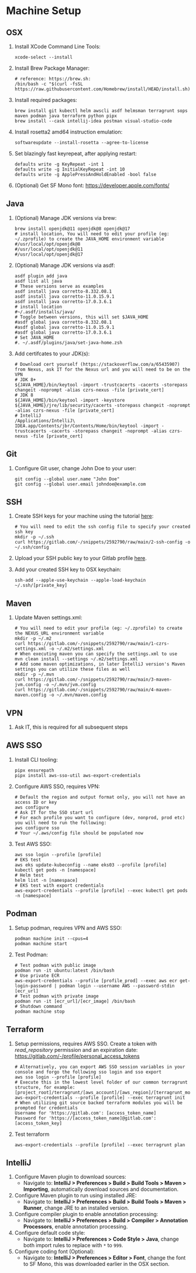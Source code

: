 # Machine Setup

## OSX
1. Install XCode Command Line Tools:

    ~~~
    xcode-select --install
    ~~~

2. Install Brew Package Manager:

    ~~~
    # reference: https://brew.sh:
    /bin/bash -c "$(curl -fsSL https://raw.githubusercontent.com/Homebrew/install/HEAD/install.sh)"
    ~~~

3. Install required packages:

    ~~~
    brew install git kubectl helm awscli asdf helmsman terragrunt sops maven podman java terraform python pipx
    brew install --cask intellij-idea postman visual-studio-code
    ~~~

4. Install rosetta2 amd64 instruction emulation:

    ~~~
    softwareupdate --install-rosetta --agree-to-license
    ~~~

5. Set blazingly fast keyrepeat, after applying restart:

    ~~~
    defaults write -g KeyRepeat -int 1
    defaults write -g InitialKeyRepeat -int 10
    defaults write -g ApplePressAndHoldEnabled -bool false
    ~~~

6. (Optional) Get SF Mono font: https://developer.apple.com/fonts/ 

## Java
1. (Optional) Manage JDK versions via brew:

    ~~~
    brew install openjdk@11 openjdk@8 openjdk@17
    # install location, You will need to edit your profile (eg: ~/.zprofile) to create the JAVA_HOME environment variable
    #/usr/local/opt/openjdk@8
    #/usr/local/opt/openjdk@11
    #/usr/local/opt/openjdk@17
    ~~~

2. (Optional) Manage JDK versions via asdf:

    ~~~
    asdf plugin add java
    asdf list all java
    # These versions serve as examples
    asdf install java corretto-8.332.08.1 
    asdf install java corretto-11.0.15.9.1
    asdf install java corretto-17.0.3.6.1
    # install location
    #~/.asdf/installs/java/
    # Toggle between versions, this will set $JAVA_HOME
    #asdf global java corretto-8.332.08.1
    #asdf global java corretto-11.0.15.9.1
    #asdf global java corretto-17.0.3.6.1
    # Set JAVA_HOME
    #. ~/.asdf/plugins/java/set-java-home.zsh
    ~~~

3. Add certifcates to your JDK(s):

    ~~~
    # Download cert yourself (https://stackoverflow.com/a/65435907) from Nexus, ask IT for the Nexus url and you will need to be on the VPN
    # JDK 8+
    ${JAVA_HOME}/bin/keytool -import -trustcacerts -cacerts -storepass changeit -noprompt -alias czrs-nexus -file [private_cert]
    # JDK 8
    ${JAVA_HOME}/bin/keytool -import -keystore ${JAVA_HOME}/jre/lib/security/cacerts -storepass changeit -noprompt -alias czrs-nexus -file [private_cert]
    # IntelliJ
    /Applications/IntelliJ\ IDEA.app/Contents/jbr/Contents/Home/bin/keytool -import -trustcacerts -cacerts -storepass changeit -noprompt -alias czrs-nexus -file [private_cert]
    ~~~

## Git
1. Configure Git user, change John Doe to your user:

    ~~~
    git config --global user.name "John Doe"
    git config --global user.email johndoe@example.com
    ~~~

## SSH
1. Create SSH keys for your machine using the tutorial [here](https://docs.gitlab.com/ee/user/ssh.html):

    ~~~
    # You will need to edit the ssh config file to specify your created ssh key
    mkdir -p ~/.ssh
    curl https://gitlab.com/-/snippets/2592790/raw/main/2-ssh-config -o ~/.ssh/config
    ~~~

2. Upload your SSH public key to your Gitlab profile [here](https://gitlab.com/-/profile/keys).

3. Add your created SSH key to OSX keychain:

    ~~~
    ssh-add --apple-use-keychain --apple-load-keychain ~/.ssh/[private_key]
    ~~~

## Maven
1. Update Maven settings.xml:

    ~~~
    # You will need to edit your profile (eg: ~/.zprofile) to create the NEXUS_URL environment variable
    mkdir -p ~/.m2
    curl https://gitlab.com/-/snippets/2592790/raw/main/1-czrs-settings.xml -o ~/.m2/settings.xml
    # When executing maven you can specify the settings.xml to use
    mvn clean install --settings ~/.m2/settings.xml
    # Add some maven optimizations, in later IntelliJ version's Maven settings you can utilize these files as well
    mkdir -p ~/.mvn
    curl https://gitlab.com/-/snippets/2592790/raw/main/3-maven-jvm.config -o ~/.mvn/jvm.config
    curl https://gitlab.com/-/snippets/2592790/raw/main/4-maven-maven.config -o ~/.mvn/maven.config
    ~~~

## VPN
1. Ask IT, this is required for all subsequent steps 

## AWS SSO
1. Install CLI tooling:

    ~~~
    pipx ensurepath
    pipx install aws-sso-util aws-export-credentials
    ~~~

2. Configure AWS SSO, requires VPN:

    ~~~
    # Default the region and output format only, you will not have an access ID or key
    aws configure
    # Ask IT for the SSO start url
    # For each profile you want to configure (dev, nonprod, prod etc) you will need to run the following:
    aws configure sso
    # Your ~/.aws/config file should be populated now
    ~~~

3. Test AWS SSO:

    ~~~
    aws sso login --profile [profile]
    # EKS test
    aws eks update-kubeconfig --name eks03 --profile [profile]
    kubectl get pods -n [namespace]
    # Helm test
    helm list -n [namespace]
    # EKS test with export credentials
    aws-export-credentials --profile [profile] --exec kubectl get pods -n [namespace]
    ~~~

## Podman
1. Setup podman, requires VPN and AWS SSO:

    ~~~
    podman machine init --cpus=4
    podman machine start
    ~~~

2. Test Podman:

    ~~~
    # Test podman with public image
    podman run -it ubuntu:latest /bin/bash
    # Use private ECR
    aws-export-credentials --profile [profile_prod] --exec aws ecr get-login-password | podman login --username AWS --password-stdin [ecr_url]
    # Test podman with private image
    podman run -it [ecr_url]/[ecr_image] /bin/bash
    # Shutdown command
    podman machine stop
    ~~~

## Terraform
1. Setup permissions, requires AWS SSO. Create a token with *read_repository* permission and an expiration date: https://gitlab.com/-/profile/personal_access_tokens

    ~~~
    # Alternatively, you can export AWS SSO session variables in your console and forgo the following sso login and sso export
    aws sso login --profile [profile]
    # Execute this in the lowest level folder of our common terragrunt structure, for example: [project_root]/terragrunt/[aws_account]/[aws_region]/[terragrunt_module]/
    aws-export-credentials --profile [profile] --exec terragrunt init
    # When utilizing git source backed terraform modules you will be prompted for credentials
    Username for 'https://gitlab.com': [access_token_name]
    Password for 'https://[access_token_name]@gitlab.com': [access_token_key] 
    ~~~

2. Test terraform

    ~~~
    aws-export-credentials --profile [profile] --exec terragrunt plan
    ~~~

## IntelliJ
1. Configure Maven plugin to download sources:
   * Navigate to: **IntelliJ > Preferences > Build > Build Tools > Maven > Importing**, automatically download sources and documentation.
2. Configure Maven plugin to run using installed JRE:
   * Navigate to: **IntelliJ > Preferences > Build > Build Tools > Maven > Runner**, change JRE to an installed version.
3. Configure compiler plugin to enable annotation processing:
   * Navigate to: **IntelliJ > Preferences > Build > Compiler > Annotation Processors**, enable annotation processing.
4. Configure default code style:
   * Navigate to: **IntelliJ > Preferences > Code Style > Java**, change both import rules to replace with `*` to `999`.
5. Configure coding font (Optional):
   * Navigate to: **IntelliJ > Preferences > Editor > Font**, change the font to SF Mono, this was downloaded earlier in the OSX section.
